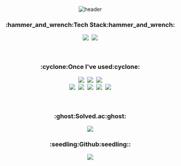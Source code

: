 <div align=center>
  
  ![header](https://capsule-render.vercel.app/api?type=waving&color=gradient&height=300&section=header&text=EMES-G&fontSize=90&animation=scalein)
  
  <h3>:hammer_and_wrench:Tech Stack:hammer_and_wrench:</h3>
    <img src="https://img.shields.io/badge/c++-%2300599C.svg?style=for-the-badge&logo=c%2B%2B&logoColor=white"/></a>&nbsp
    <img src="https://img.shields.io/badge/java-%23ED8B00.svg?style=for-the-badge&logo=java&logoColor=white"/></a><br><br><br>
    
  <h3>:cyclone:Once I've used:cyclone:</h3>
   <img src="https://img.shields.io/badge/c-%2300599C.svg?style=for-the-badge&logo=c&logoColor=white"/></a>&nbsp
   <img src="https://img.shields.io/badge/python-3670A0?style=for-the-badge&logo=python&logoColor=ffdd54"/></a>&nbsp
   <img src="https://img.shields.io/badge/r-%23276DC3.svg?style=for-the-badge&logo=r&logoColor=white"/></a><br>
   <img src="https://img.shields.io/badge/html5-%23E34F26.svg?style=for-the-badge&logo=html5&logoColor=white"/></a>&nbsp
   <img src="https://img.shields.io/badge/css3-%231572B6.svg?style=for-the-badge&logo=css3&logoColor=white"/></a>&nbsp
   <img src="https://img.shields.io/badge/javascript-%23323330.svg?style=for-the-badge&logo=javascript&logoColor=%23F7DF1E"/></a>&nbsp
   <img src="https://img.shields.io/badge/jquery-%230769AD.svg?style=for-the-badge&logo=jquery&logoColor=white"/></a>&nbsp
   <img src="https://img.shields.io/badge/node.js-6DA55F?style=for-the-badge&logo=node.js&logoColor=white"/></a><br><br><br>
   
  <h3>:ghost:Solved.ac:ghost:</h3>
   <img src="http://mazassumnida.wtf/api/v2/generate_badge?boj=wat5421"/></a>
   <!--<img src="http://mazandi.herokuapp.com/api?handle=wat5421&theme=warm"/><br><br><br>-->
  
  <h3>:seedling:Github:seedling::</h3>
   <!--<img src="https://github-readme-stats.vercel.app/api/top-langs/?username=emes-g&langs_count=8"/></a>-->
   <img src="https://github-readme-stats.vercel.app/api?username=emes-g"/></a>
 
<!--
**emes-g/emes-g** is a ✨ _special_ ✨ repository because its `README.md` (this file) appears on your GitHub profile.

Here are some ideas to get you started:

- 🔭 I’m currently working on ...
- 🌱 I’m currently learning ...
- 👯 I’m looking to collaborate on ...
- 🤔 I’m looking for help with ...
- 💬 Ask me about ...
- 📫 How to reach me: ...
- 😄 Pronouns: ...
- ⚡ Fun fact: ...
-->

